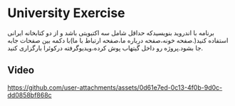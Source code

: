 # University Exercise
برنامه با اندروید بنویسیدکه حداقل شامل سه اکتیویتی باشد و از دو کتابخانه ایرانی استفاده کنید(.صفحه خونه،صفحه درباره ما،صفحه ارتباط با ما)با دکمه بین صفحات جابه جا بشود.پروژه رو داخل گیتهاب پوش کرده،ویدیوگرفته درکوئرا بارگزاری کنید.
## Video
https://github.com/user-attachments/assets/0d61e7ed-0c13-4f0b-9d0c-dd0858bf868c

